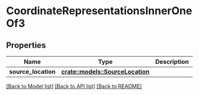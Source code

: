 # CoordinateRepresentationsInnerOneOf3

## Properties

Name | Type | Description | Notes
------------ | ------------- | ------------- | -------------
**source_location** | [**crate::models::SourceLocation**](SourceLocation.md) |  | 

[[Back to Model list]](../README.md#documentation-for-models) [[Back to API list]](../README.md#documentation-for-api-endpoints) [[Back to README]](../README.md)


